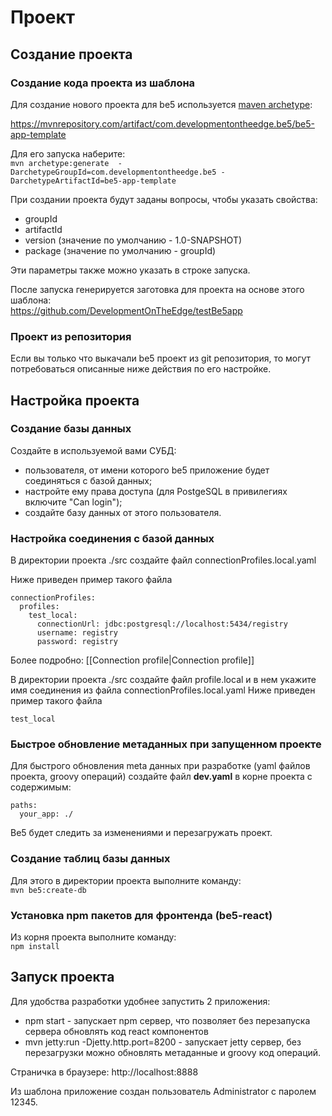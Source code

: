 # Проект

## Создание проекта

### Создание кода проекта из шаблона
Для создание нового проекта для be5 используется [maven archetype](https://maven.apache.org/guides/introduction/introduction-to-archetypes.html):

https://mvnrepository.com/artifact/com.developmentontheedge.be5/be5-app-template

Для его запуска наберите:  
`mvn archetype:generate  -DarchetypeGroupId=com.developmentontheedge.be5 -DarchetypeArtifactId=be5-app-template`

При создании проекта будут заданы вопросы, чтобы указать свойства:
* groupId
* artifactId
* version (значение по умолчанию - 1.0-SNAPSHOT)
* package (значение по умолчанию - groupId)

Эти параметры также можно указать в строке запуска.

После запуска генерируется заготовка для проекта на основе этого шаблона:   
https://github.com/DevelopmentOnTheEdge/testBe5app

### Проект из репозитория
Если вы только что выкачали be5 проект из git репозитория, то могут потребоваться 
описанные ниже действия по его настройке.

## Настройка проекта

### Создание базы данных
Создайте в используемой вами СУБД:
* пользователя, от имени которого be5 приложение будет соединяться с базой данных;
* настройте ему права доступа (для PostgeSQL в привилегиях включите "Can login");
* создайте базу данных от этого пользователя.

### Настройка соединения с базой данных
В директории проекта ./src создайте файл connectionProfiles.local.yaml

Ниже приведен пример такого файла
```
connectionProfiles:  
  profiles:  
    test_local:   
      connectionUrl: jdbc:postgresql://localhost:5434/registry   
      username: registry   
      password: registry
```

Более подробно: [[Connection profile|Connection profile]]

В директории проекта ./src создайте файл profile.local и в нем укажите имя соединения из файла connectionProfiles.local.yaml
Ниже приведен пример такого файла
```
test_local
```

### Быстрое обновление метаданных при запущенном проекте
Для быстрого обновления meta данных при разработке (yaml файлов проекта, groovy операций) создайте файл **dev.yaml** в корне проекта с содержимым:
```
paths:
  your_app: ./
```

Be5 будет следить за изменениями и перезагружать проект.

### Создание таблиц базы данных
Для этого в директории проекта выполните команду:  
`mvn be5:create-db`

### Установка npm пакетов для фронтенда (be5-react)
Из корня проекта выполните команду:  
`npm install`

## Запуск проекта
Для удобства разработки удобнее запустить 2 приложения:
* npm start - запускает npm сервер, что позволяет без перезапуска сервера обновлять код react компонентов
* mvn jetty:run -Djetty.http.port=8200 - запускает jetty сервер, без перезагрузки можно обновлять метаданные и groovy код операций.

Страничка в браузере: http://localhost:8888

Из шаблона приложение создан пользователь Administrator с паролем 12345.
